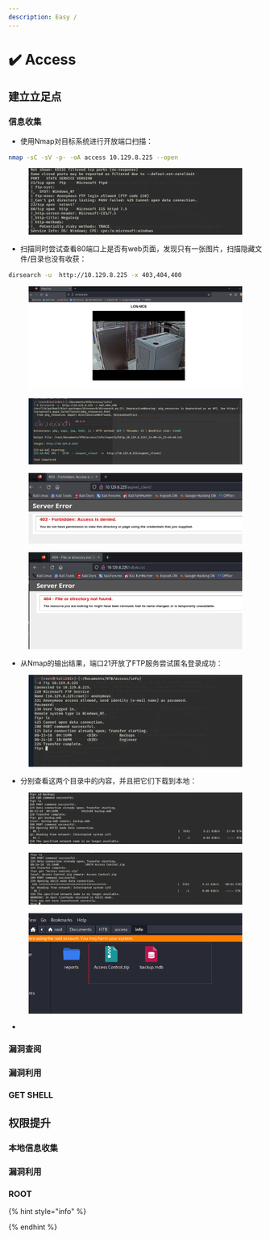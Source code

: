 ```yaml
---
description: Easy /
---
```


# ✔️ Access

## 建立立足点

### 信息收集

* 使用Nmap对目标系统进行开放端口扫描：

```bash
nmap -sC -sV -p- -oA access 10.129.8.225 --open
```

<figure><img src="../../.gitbook/assets/5.png" alt=""><figcaption></figcaption></figure>

* 扫描同时尝试查看80端口上是否有web页面，发现只有一张图片，扫描隐藏文件/目录也没有收获：

```bash
dirsearch -u  http://10.129.8.225 -x 403,404,400
```

<figure><img src="../../.gitbook/assets/1 (17).png" alt=""><figcaption></figcaption></figure>

<figure><img src="../../.gitbook/assets/2 (14).png" alt=""><figcaption></figcaption></figure>

<figure><img src="../../.gitbook/assets/3 (16).png" alt=""><figcaption></figcaption></figure>

<figure><img src="../../.gitbook/assets/4 (15).png" alt=""><figcaption></figcaption></figure>

* 从Nmap的输出结果，端口21开放了FTP服务尝试匿名登录成功：

<figure><img src="../../.gitbook/assets/6 (15).png" alt=""><figcaption></figcaption></figure>

* 分别查看这两个目录中的内容，并且把它们下载到本地：

<figure><img src="../../.gitbook/assets/7 (17).png" alt=""><figcaption></figcaption></figure>

<figure><img src="../../.gitbook/assets/8 (19).png" alt=""><figcaption></figcaption></figure>

<figure><img src="../../.gitbook/assets/9 (17).png" alt=""><figcaption></figcaption></figure>

*





















### 漏洞查阅









### 漏洞利用











### GET SHELL











## 权限提升

### 本地信息收集









### 漏洞利用











### ROOT





{% hint style="info" %}

{% endhint %}

